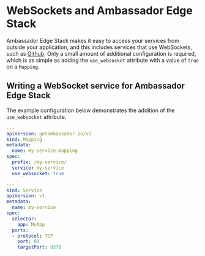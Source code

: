 # WebSockets and Ambassador Edge Stack

Ambassador Edge Stack makes it easy to access your services from outside your application, and this includes services that use WebSockets, such as [Github](https://github.com/websockets). Only a small amount of additional configuration is required, which is as simple as adding the `use_websocket` attribute with a value of `true` on a `Mapping`.

## Writing a WebSocket service for Ambassador Edge Stack

The example configuration below demonstrates the addition of the `use_websocket` attribute.

```yaml
---
apiVersion: getambassador.io/v2
kind: Mapping
metadata:
  name: my-service-mapping
spec:
  prefix: /my-service/
  service: my-service
  use_websocket: true

---
kind: Service
apiVersion: v1
metadata:
  name: my-service
spec:
  selector:
    app: MyApp
  ports:
  - protocol: TCP
    port: 80
    targetPort: 9376
```
